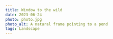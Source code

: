 ```yaml
---
title: Window to the wild
date: 2023-06-24
photo: photo.jpg
photo_alt: A natural frame pointing to a pond
tags: Landscape
---
```


